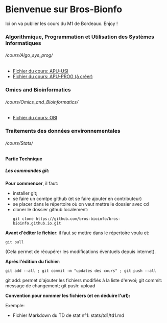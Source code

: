 # Bienvenue sur Bros-Bionfo

Ici on va publier les cours du M1 de Bordeaux. Enjoy !


### Algorithmique, Programmation et Utilisation des Systèmes Informatiques

###### /cours/Algo_sys_prog/

- [Fichier du cours: APU-USI](https://bros-bioinfo.github.io/cours/Algo_sys_prog/APU-USI)
- [Fichier du cours: APU-PROG (à créer)](https://bros-bioinfo.github.io/cours/Algo_sys_prog/APU-PROG)




### Omics and Bioinformatics

###### /cours/Omics_and_Bioinformatics/

- [Fichier du cours: OBI](https://bros-bioinfo.github.io/cours/Omics_and_Bioinformatics/OBI)




### Traitements des données environnementales

###### /cours/Stats/



#### Partie Technique


##### Les commandes git:

**Pour commencer**, il faut:
- installer git;
- se faire un comtpe github (et se faire ajouter en contributeur)
- se placer dans le répertoire où on veut mettre le dossier avec cd
- cloner le dossier github localement:
  ```shell
  git clone https://github.com/bros-bioinfo/bros-bioinfo.github.io.git
  ```



**Avant d'éditer le fichier**: il faut se mettre dans le répertoire voulu et:
```shell
git pull
```
(Cela permet de récupérer les modifications éventuels depuis internet).


**Après l'édition du fichier**:
```shell
git add --all ; git commit -m "updates des cours" ; git push --all
```

git add: permet d'ajouter les fichiers modifiés à la liste d'envoi;
git commit: message de changement;
git push: upload


**Convention pour nommer les fichiers (et en déduire l'url):**

Exemple:
- Fichier Markdown du TD de stat n°1: stats/td1/td1.md
